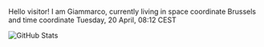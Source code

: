 Hello visitor! I am Giammarco, currently living in space coordinate Brussels and time coordinate Tuesday, 20 April, 08:12 CEST

![GitHub Stats](https://github-readme-stats.vercel.app/api?username=grcasanova)
